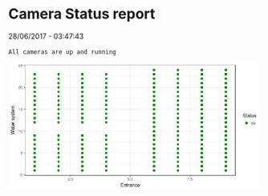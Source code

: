 Camera Status report
================
28/06/2017 - 03:47:43

    All cameras are up and running

![](camreport_files/figure-markdown_github/unnamed-chunk-2-1.png)
